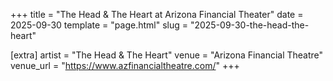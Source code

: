 +++
title = "The Head & The Heart at Arizona Financial Theater"
date = 2025-09-30
template = "page.html"
slug = "2025-09-30-the-head-the-heart"

[extra]
artist = "The Head & The Heart"
venue = "Arizona Financial Theatre"
venue_url = "https://www.azfinancialtheatre.com/"
+++
